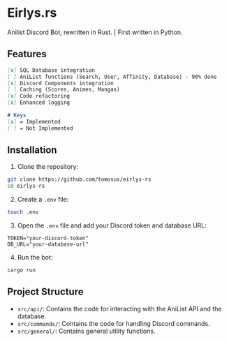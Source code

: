 
# Eirlys.rs

Anilist Discord Bot, rewritten in Rust. | First written in Python.

## Features

```markdown
[x] SQL Database integration
[ ] AniList functions (Search, User, Affinity, Database) - 90% done
[x] Discord Components integration
[ ] Caching (Scores, Animes, Mangas)
[x] Code refactoring
[x] Enhanced logging

# Keys
[x] = Implemented
[ ] = Not Implemented
```

## Installation

1. Clone the repository:

```bash
git clone https://github.com/tomosus/eirlys-rs
cd eirlys-rs
```

2. Create a `.env` file:

```bash
touch .env
```

3. Open the `.env` file and add your Discord token and database URL:

```env
TOKEN="your-discord-token"
DB_URL="your-database-url"
```

4. Run the bot:

```bash
cargo run
```

## Project Structure

- `src/api/`: Contains the code for interacting with the AniList API and the database.
- `src/commands/`: Contains the code for handling Discord commands.
- `src/general/`: Contains general utility functions.
